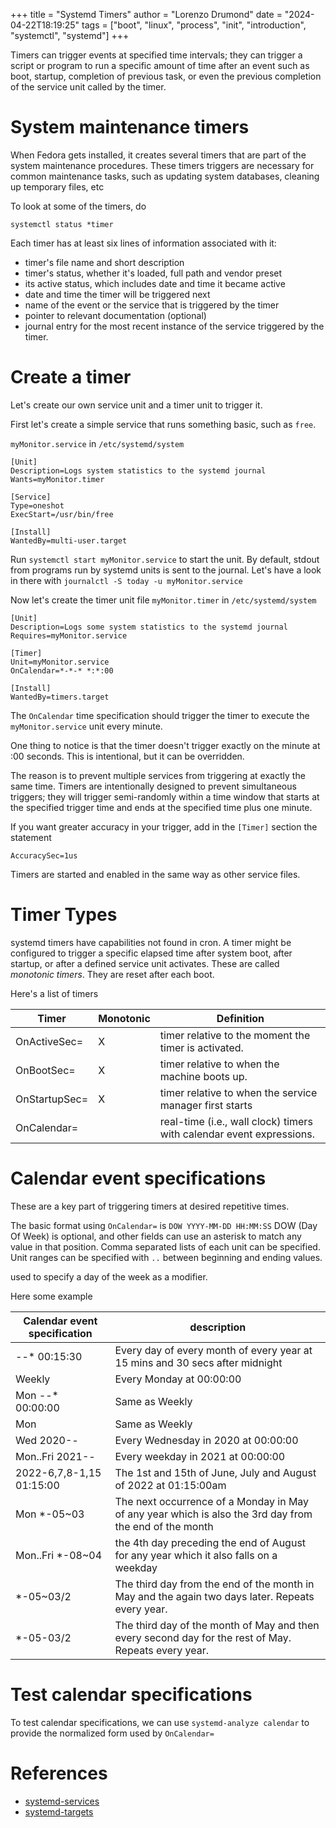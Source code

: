 +++
title = "Systemd Timers"
author = "Lorenzo Drumond"
date = "2024-04-22T18:19:25"
tags = ["boot",  "linux",  "process",  "init",  "introduction",  "systemctl",  "systemd"]
+++


Timers can trigger events at specified time intervals; they can trigger a
script or program to run a specific amount of time after an event such as
boot, startup, completion of previous task, or even the previous completion
of the service unit called by the timer.

# System maintenance timers
When Fedora gets installed, it creates several timers that are part of the system maintenance procedures. These timers triggers are necessary for common maintenance tasks, such as updating system databases, cleaning up temporary files, etc

To look at some of the timers, do
```
systemctl status *timer
```

Each timer has at least six lines of information associated with it:
- timer's file name and short description
- timer's status, whether it's loaded, full path and vendor preset
- its active status, which includes date and time it became active
- date and time the timer will be triggered next
- name of the event or the service that is triggered by the timer
- pointer to relevant documentation (optional)
- journal entry for the most recent instance of the service triggered by the timer.

# Create a timer
Let's create our own service unit and a timer unit to trigger it.

First let's create a simple service that runs something basic, such as `free`.

`myMonitor.service` in `/etc/systemd/system`
```
[Unit]
Description=Logs system statistics to the systemd journal
Wants=myMonitor.timer

[Service]
Type=oneshot
ExecStart=/usr/bin/free

[Install]
WantedBy=multi-user.target
```

Run `systemctl start myMonitor.service` to start the unit.
By default, stdout from programs run by systemd units is sent to the journal. Let's have a look in there with `journalctl -S today -u myMonitor.service`

Now let's create the timer unit file `myMonitor.timer` in `/etc/systemd/system`
```
[Unit]
Description=Logs some system statistics to the systemd journal
Requires=myMonitor.service

[Timer]
Unit=myMonitor.service
OnCalendar=*-*-* *:*:00

[Install]
WantedBy=timers.target
```

The `OnCalendar` time specification should trigger the timer to execute the `myMonitor.service` unit every minute.

One thing to notice is that the timer doesn't trigger exactly on the minute at :00 seconds. This is intentional, but it can be overridden.

The reason is to prevent multiple services from triggering at exactly the
same time. Timers are intentionally designed to prevent simultaneous
triggers; they will trigger semi-randomly within a time window that starts
at the specified trigger time and ends at the specified time plus one
minute.

If you want greater accuracy in your trigger, add in the `[Timer]` section the statement
```
AccuracySec=1us
```

Timers are started and enabled in the same way as other service files.

# Timer Types
systemd timers have capabilities not found in cron. A timer might be configured to trigger a specific elapsed time after system boot, after startup, or after a defined service unit activates. These are called _monotonic timers_. They are reset after each boot.

Here's a list of timers


| Timer              | Monotonic | Definition                                                                     |
|--------------------|-----------|--------------------------------------------------------------------------------|
| OnActiveSec=       | X         | timer relative to the moment the timer is activated.                           |
| OnBootSec=         | X         | timer relative to when the machine boots up.                                   |
| OnStartupSec=      | X         | timer relative to when the service manager first starts                        |
| OnCalendar=        |           | real-time (i.e., wall clock) timers with calendar event expressions.           |

# Calendar event specifications
These are a key part of triggering timers at desired repetitive times.

The basic format using `OnCalendar=` is `DOW YYYY-MM-DD HH:MM:SS`
DOW (Day Of Week) is optional, and other fields can use an asterisk to
match any value in that position. Comma separated lists of each unit can be
specified. Unit ranges can be specified with `..` between beginning and
ending values.

used to specify a day of the week as a modifier.

Here some example

| Calendar event specification | description                                                                                            |
|------------------------------|--------------------------------------------------------------------------------------------------------|
| *-*-* 00:15:30               | Every day of every month of every year at 15 mins and 30 secs after midnight                           |
| Weekly                       | Every Monday at 00:00:00                                                                               |
| Mon *-*-* 00:00:00           | Same as Weekly                                                                                         |
| Mon                          | Same as Weekly                                                                                         |
| Wed 2020-*-*                 | Every Wednesday in 2020 at 00:00:00                                                                    |
| Mon..Fri 2021-*-*            | Every weekday in 2021 at 00:00:00                                                                      |
| 2022-6,7,8-1,15 01:15:00     | The 1st and 15th of June, July and August of 2022 at 01:15:00am                                        |
| Mon *-05~03                  | The next occurrence of a Monday in May of any year which is also the 3rd day from the end of the month |
| Mon..Fri *-08~04             | the 4th day preceding the end of August for any year which it also falls on a weekday                  |
| *-05~03/2                    | The third day from the end of the month in May and the again two days later. Repeats every year.       |
| *-05-03/2                    | The third day of the month of May and then every second day for the rest of May. Repeats every year.   |

# Test calendar specifications
To test calendar specifications, we can use `systemd-analyze calendar` to provide the normalized form used by `OnCalendar=`

# References
- [systemd-services](/wiki/systemd-services/)
- [systemd-targets](/wiki/systemd-targets/)
